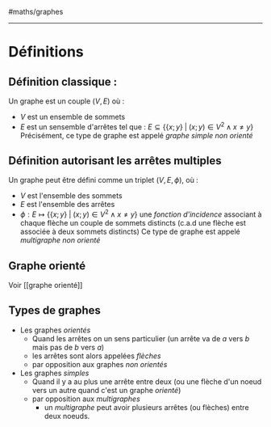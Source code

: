 #maths/graphes

----

# Définitions
## Définition classique :
Un graphe est un couple $(V, E)$ où :
 - $V$ est un ensemble de sommets
 - $E$ est un sensemble d'arrêtes tel que : $E\subseteq \left\{\{x;y\} \;|\; (x;y)\in V^2 \wedge x\neq y\right\}$
Précisément, ce type de graphe est appelé _graphe simple non orienté_


## Définition autorisant les arrêtes multiples
Un graphe peut être défini comme un triplet $(V, E, \phi)$, où :
 - $V$ est l'ensemble des sommets
 - $E$ est l'ensemble des arrêtes
 - $\phi: E \mapsto \left\{ \{x;y\} \;|\; (x;y)\in V^2 \wedge x\neq y \right\}$ une _fonction d'incidence_ associant à chaque flèche un couple de sommets distincts (c.a.d une flèche est associée à deux sommets distincts)
Ce type de graphe est appelé _multigraphe non orienté_

## Graphe orienté
Voir [[graphe orienté]]

## Types de graphes
 - Les graphes _orientés_
     - Quand les arrêtes on un sens particulier (un arrête va de $a$ vers $b$ mais pas de $b$ vers $a$)
     - les arrêtes sont alors appelées _flèches_
     - par opposition aux graphes _non orientés_
 - Les graphes _simples_
     - Quand il y a au plus une arrête entre deux (ou une flèche d'un noeud vers un autre quand c'est un graphe _orienté_)
     - par opposition aux _multigraphes_
         - un _multigraphe_ peut avoir plusieurs arrêtes (ou flèches) entre deux noeuds.


